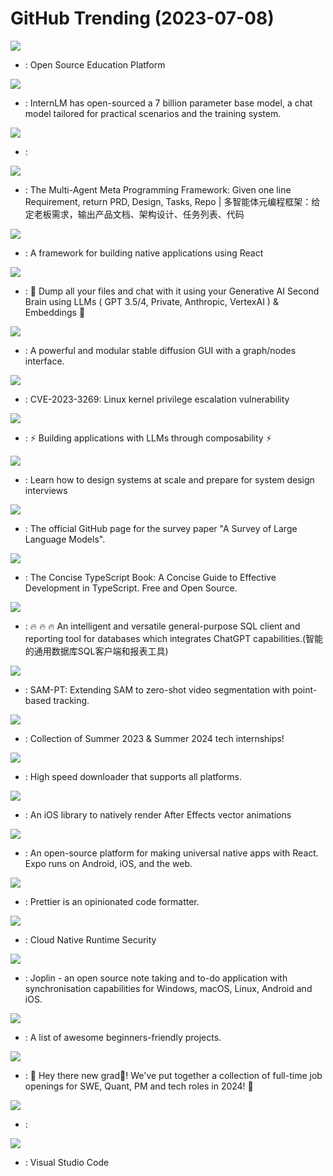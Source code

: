 # GitHub Trending (2023-07-08)

![](https://img.shields.io/badge/TypeScript-New%201-green?style=flat-square&logo=appveyor)
- [](https://github.comundefined): Open Source Education Platform

![](https://img.shields.io/badge/Python-New%20113-green?style=flat-square&logo=appveyor)
- [](https://github.comundefined): InternLM has open-sourced a 7 billion parameter base model, a chat model tailored for practical scenarios and the training system.

![](https://img.shields.io/badge/LLVM-New%2026-green?style=flat-square&logo=appveyor)
- [](https://github.comundefined): 

![](https://img.shields.io/badge/Python-New%20211-green?style=flat-square&logo=appveyor)
- [](https://github.comundefined): The Multi-Agent Meta Programming Framework: Given one line Requirement, return PRD, Design, Tasks, Repo | 多智能体元编程框架：给定老板需求，输出产品文档、架构设计、任务列表、代码

![](https://img.shields.io/badge/Java-New%2014-green?style=flat-square&logo=appveyor)
- [](https://github.comundefined): A framework for building native applications using React

![](https://img.shields.io/badge/TypeScript-New%20254-green?style=flat-square&logo=appveyor)
- [](https://github.comundefined): 🧠 Dump all your files and chat with it using your Generative AI Second Brain using LLMs ( GPT 3.5/4, Private, Anthropic, VertexAI ) & Embeddings 🧠

![](https://img.shields.io/badge/Python-New%2093-green?style=flat-square&logo=appveyor)
- [](https://github.comundefined): A powerful and modular stable diffusion GUI with a graph/nodes interface.

![](https://img.shields.io/badge/none-New%2027-green?style=flat-square&logo=appveyor)
- [](https://github.comundefined): CVE-2023-3269: Linux kernel privilege escalation vulnerability

![](https://img.shields.io/badge/Python-New%20195-green?style=flat-square&logo=appveyor)
- [](https://github.comundefined): ⚡ Building applications with LLMs through composability ⚡

![](https://img.shields.io/badge/none-New%20349-green?style=flat-square&logo=appveyor)
- [](https://github.comundefined): Learn how to design systems at scale and prepare for system design interviews

![](https://img.shields.io/badge/Python-New%20189-green?style=flat-square&logo=appveyor)
- [](https://github.comundefined): The official GitHub page for the survey paper "A Survey of Large Language Models".

![](https://img.shields.io/badge/TypeScript-New%20458-green?style=flat-square&logo=appveyor)
- [](https://github.comundefined): The Concise TypeScript Book: A Concise Guide to Effective Development in TypeScript. Free and Open Source.

![](https://img.shields.io/badge/Java-New%20182-green?style=flat-square&logo=appveyor)
- [](https://github.comundefined): 🔥 🔥 🔥 An intelligent and versatile general-purpose SQL client and reporting tool for databases which integrates ChatGPT capabilities.(智能的通用数据库SQL客户端和报表工具)

![](https://img.shields.io/badge/none-New%2094-green?style=flat-square&logo=appveyor)
- [](https://github.comundefined): SAM-PT: Extending SAM to zero-shot video segmentation with point-based tracking.

![](https://img.shields.io/badge/none-New%20125-green?style=flat-square&logo=appveyor)
- [](https://github.comundefined): Collection of Summer 2023 & Summer 2024 tech internships!

![](https://img.shields.io/badge/Dart-New%20164-green?style=flat-square&logo=appveyor)
- [](https://github.comundefined): High speed downloader that supports all platforms.

![](https://img.shields.io/badge/Swift-New%2013-green?style=flat-square&logo=appveyor)
- [](https://github.comundefined): An iOS library to natively render After Effects vector animations

![](https://img.shields.io/badge/TypeScript-New%2054-green?style=flat-square&logo=appveyor)
- [](https://github.comundefined): An open-source platform for making universal native apps with React. Expo runs on Android, iOS, and the web.

![](https://img.shields.io/badge/JavaScript-New%2022-green?style=flat-square&logo=appveyor)
- [](https://github.comundefined): Prettier is an opinionated code formatter.

![](https://img.shields.io/badge/C%2B%2B-New%202-green?style=flat-square&logo=appveyor)
- [](https://github.comundefined): Cloud Native Runtime Security

![](https://img.shields.io/badge/TypeScript-New%20111-green?style=flat-square&logo=appveyor)
- [](https://github.comundefined): Joplin - an open source note taking and to-do application with synchronisation capabilities for Windows, macOS, Linux, Android and iOS.

![](https://img.shields.io/badge/none-New%20111-green?style=flat-square&logo=appveyor)
- [](https://github.comundefined): A list of awesome beginners-friendly projects.

![](https://img.shields.io/badge/Python-New%2037-green?style=flat-square&logo=appveyor)
- [](https://github.comundefined): 👋 Hey there new grad🎉! We've put together a collection of full-time job openings for SWE, Quant, PM and tech roles in 2024! 🚀

![](https://img.shields.io/badge/Python-New%205-green?style=flat-square&logo=appveyor)
- [](https://github.comundefined): 

![](https://img.shields.io/badge/TypeScript-New%2041-green?style=flat-square&logo=appveyor)
- [](https://github.comundefined): Visual Studio Code

